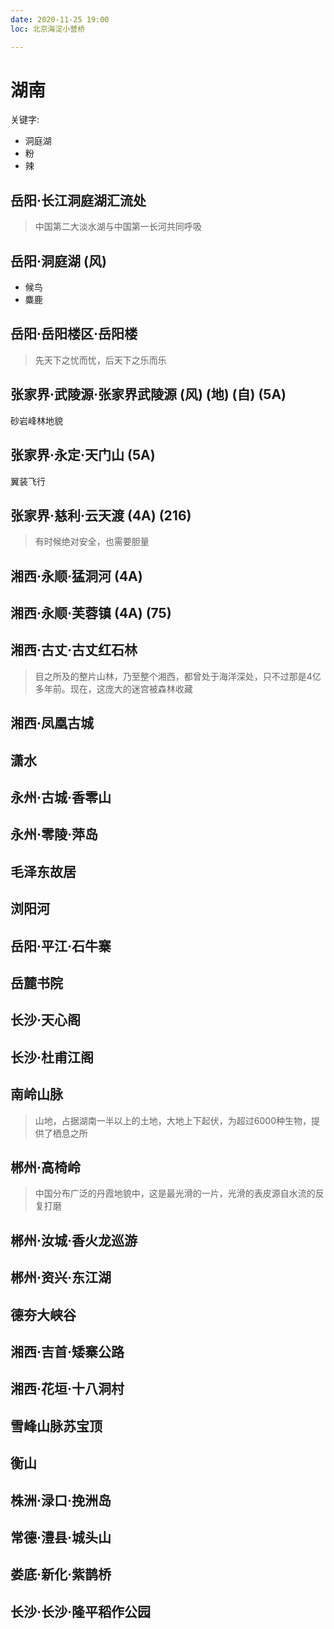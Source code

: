 ```yaml
---
date: 2020-11-25 19:00
loc: 北京海淀小营桥

---
```


# 湖南

关键字:

+ 洞庭湖
+ 粉
+ 辣

## 岳阳·长江洞庭湖汇流处

> 中国第二大淡水湖与中国第一长河共同呼吸

## 岳阳·洞庭湖 (风)

+ 候鸟
+ 麋鹿

## 岳阳·岳阳楼区·岳阳楼

> 先天下之忧而忧，后天下之乐而乐

## 张家界·武陵源·张家界武陵源 (风) (地) (自) (5A)

砂岩峰林地貌

## 张家界·永定·天门山 (5A)

翼装飞行

## 张家界·慈利·云天渡 (4A) (216)

> 有时候绝对安全，也需要胆量

## 湘西·永顺·猛洞河 (4A)

## 湘西·永顺·芙蓉镇 (4A) (75)

## 湘西·古丈·古丈红石林

> 目之所及的整片山林，乃至整个湘西，都曾处于海洋深处，只不过那是4亿多年前。现在，这庞大的迷宫被森林收藏

## 湘西·凤凰古城

## 潇水

## 永州·古城·香零山

## 永州·零陵·萍岛

## 毛泽东故居

## 浏阳河

## 岳阳·平江·石牛寨

## 岳麓书院

## 长沙·天心阁

## 长沙·杜甫江阁

## 南岭山脉

> 山地，占据湖南一半以上的土地，大地上下起伏，为超过6000种生物，提供了栖息之所

## 郴州·高椅岭

> 中国分布广泛的丹霞地貌中，这是最光滑的一片，光滑的表皮源自水流的反复打磨

## 郴州·汝城·香火龙巡游

## 郴州·资兴·东江湖

## 德夯大峡谷

## 湘西·吉首·矮寨公路

## 湘西·花垣·十八洞村

## 雪峰山脉苏宝顶

## 衡山

## 株洲·渌口·挽洲岛

## 常德·澧县·城头山

## 娄底·新化·紫鹊桥

## 长沙·长沙·隆平稻作公园
